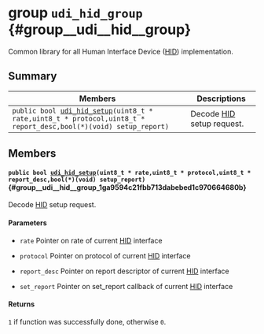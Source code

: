# group `udi_hid_group` {#group__udi__hid__group}

Common library for all Human Interface Device ([HID](.build/docs/internals_undefined.md#class_h_i_d)) implementation.

## Summary

 Members                        | Descriptions                                
--------------------------------|---------------------------------------------
`public bool `[`udi_hid_setup`](#group__udi__hid__group_1ga9594c21fbb713dabebed1c970664680b)`(uint8_t * rate,uint8_t * protocol,uint8_t * report_desc,bool(*)(void) setup_report)`            | Decode [HID](.build/docs/internals_undefined.md#class_h_i_d) setup request.

## Members

#### `public bool `[`udi_hid_setup`](#group__udi__hid__group_1ga9594c21fbb713dabebed1c970664680b)`(uint8_t * rate,uint8_t * protocol,uint8_t * report_desc,bool(*)(void) setup_report)` {#group__udi__hid__group_1ga9594c21fbb713dabebed1c970664680b}

Decode [HID](.build/docs/internals_undefined.md#class_h_i_d) setup request.

#### Parameters
* `rate` Pointer on rate of current [HID](.build/docs/internals_undefined.md#class_h_i_d) interface 

* `protocol` Pointer on protocol of current [HID](.build/docs/internals_undefined.md#class_h_i_d) interface 

* `report_desc` Pointer on report descriptor of current [HID](.build/docs/internals_undefined.md#class_h_i_d) interface 

* `set_report` Pointer on set_report callback of current [HID](.build/docs/internals_undefined.md#class_h_i_d) interface

#### Returns
`1` if function was successfully done, otherwise `0`.

